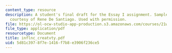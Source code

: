 ```yaml
---
content_type: resource
description: A student's final draft for the Essay I assignment. Sample student essay
  courtesy of Rene De Santiago. Used with permission.
file: https://ol-ocw-studio-app-production.s3.amazonaws.com/courses/21w-730-2-the-creative-spark-fall-2004/5d81c3978f7e1416f7b8e3906f236ce5_inflnc_creatvty.pdf
file_type: application/pdf
resourcetype: Document
title: inflnc_creatvty.pdf
uid: 5d81c397-8f7e-1416-f7b8-e3906f236ce5
---
```

